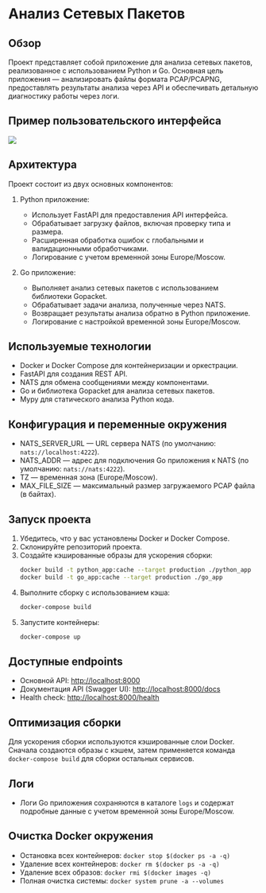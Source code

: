 # Анализ Сетевых Пакетов

## Обзор

Проект представляет собой приложение для анализа сетевых пакетов, реализованное с использованием Python и Go. Основная цель приложения — анализировать файлы формата PCAP/PCAPNG, предоставлять результаты анализа через API и обеспечивать детальную диагностику работы через логи.

## Пример пользовательского интерфейса

![](example_ui/animation.gif)

## Архитектура

Проект состоит из двух основных компонентов:

1. Python приложение:
   - Использует FastAPI для предоставления API интерфейса.
   - Обрабатывает загрузку файлов, включая проверку типа и размера.
   - Расширенная обработка ошибок с глобальными и валидационными обработчиками.
   - Логирование с учетом временной зоны Europe/Moscow.

2. Go приложение:
   - Выполняет анализ сетевых пакетов с использованием библиотеки Gopacket.
   - Обрабатывает задачи анализа, полученные через NATS.
   - Возвращает результаты анализа обратно в Python приложение.
   - Логирование с настройкой временной зоны Europe/Moscow.

## Используемые технологии

- Docker и Docker Compose для контейнеризации и оркестрации.
- FastAPI для создания REST API.
- NATS для обмена сообщениями между компонентами.
- Go и библиотека Gopacket для анализа сетевых пакетов.
- Mypy для статического анализа Python кода.

## Конфигурация и переменные окружения

- NATS_SERVER_URL — URL сервера NATS (по умолчанию: `nats://localhost:4222`).
- NATS_ADDR — адрес для подключения Go приложения к NATS (по умолчанию: `nats://nats:4222`).
- TZ — временная зона (Europe/Moscow).
- MAX_FILE_SIZE — максимальный размер загружаемого PCAP файла (в байтах).

## Запуск проекта

1. Убедитесь, что у вас установлены Docker и Docker Compose.
2. Склонируйте репозиторий проекта.
3. Создайте кэшированные образы для ускорения сборки:
   ```bash
   docker build -t python_app:cache --target production ./python_app
   docker build -t go_app:cache --target production ./go_app
   ```
4. Выполните сборку с использованием кэша:
   ```bash
   docker-compose build
   ```
5. Запустите контейнеры:
   ```bash
   docker-compose up
   ```

## Доступные endpoints

- Основной API: [http://localhost:8000](http://localhost:8000)
- Документация API (Swagger UI): [http://localhost:8000/docs](http://localhost:8000/docs)
- Health check: [http://localhost:8000/health](http://localhost:8000/health)

## Оптимизация сборки

Для ускорения сборки используются кэшированные слои Docker. Сначала создаются образы с кэшем, затем применяется команда `docker-compose build` для сборки остальных сервисов.

## Логи

- Логи Go приложения сохраняются в каталоге `logs` и содержат подробные данные с учетом временной зоны Europe/Moscow.

## Очистка Docker окружения

- Остановка всех контейнеров: `docker stop $(docker ps -a -q)`
- Удаление всех контейнеров: `docker rm $(docker ps -a -q)`
- Удаление всех образов: `docker rmi $(docker images -q)`
- Полная очистка системы: `docker system prune -a --volumes`
